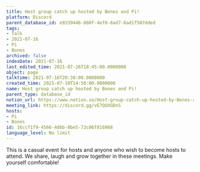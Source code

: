 ```yaml
---
title: Host group catch up hosted by Bones and Pi!
platform: Discord
parent_database_id: e9339446-880f-4ef0-8ad7-8ad1f507dded
tags:
- Talk
- 2021-07-16
- Pi
- Bones
archived: false
indexDate: 2021-07-16
last_edited_time: 2021-07-26T18:45:00.0000000
object: page
talktime: 2021-07-16T20:30:00.0000000
created_time: 2021-07-10T14:50:00.0000000
name: Host group catch up hosted by Bones and Pi!
parent_type: database_id
notion_url: https://www.notion.so/Host-group-catch-up-hosted-by-Bones-and-Pi-16ccf1f945664dbb8be572c06f816988
meeting_link: https://discord.gg/vE7QUXGDnS
hosts:
- Pi
- Bones
id: 16ccf1f9-4566-4dbb-8be5-72c06f816988
language_level: No limit
---
```


This is a casual event for hosts and anyone who wish to become hosts to attend.  We share, laugh and grow together in these meetings.  Make yourself comfortable!






